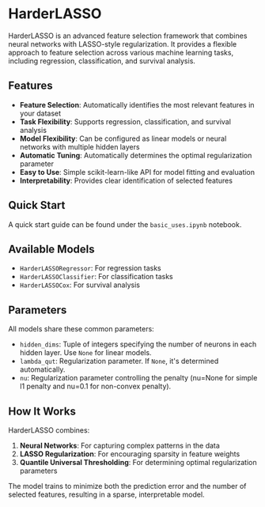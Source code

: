 # HarderLASSO

HarderLASSO is an advanced feature selection framework that combines neural networks with LASSO-style regularization. 
It provides a flexible approach to feature selection across various machine learning tasks, including regression, classification, and survival analysis.

## Features
- **Feature Selection**: Automatically identifies the most relevant features in your dataset
- **Task Flexibility**: Supports regression, classification, and survival analysis
- **Model Flexibility**: Can be configured as linear models or neural networks with multiple hidden layers
- **Automatic Tuning**: Automatically determines the optimal regularization parameter
- **Easy to Use**: Simple scikit-learn-like API for model fitting and evaluation
- **Interpretability**: Provides clear identification of selected features

## Quick Start
A quick start guide can be found under the `basic_uses.ipynb` notebook.

## Available Models
- `HarderLASSORegressor`: For regression tasks
- `HarderLASSOClassifier`: For classification tasks
- `HarderLASSOCox`: For survival analysis

## Parameters

All models share these common parameters:

- `hidden_dims`: Tuple of integers specifying the number of neurons in each hidden layer. Use `None` for linear models.
- `lambda_qut`: Regularization parameter. If `None`, it's determined automatically.
- `nu`: Regularization parameter controlling the penalty (nu=None for simple l1 penalty and nu=0.1 for non-convex penalty).

## How It Works
HarderLASSO combines:

1. **Neural Networks**: For capturing complex patterns in the data
2. **LASSO Regularization**: For encouraging sparsity in feature weights
3. **Quantile Universal Thresholding**: For determining optimal regularization parameters

The model trains to minimize both the prediction error and the number of selected features, resulting in a sparse, interpretable model.




